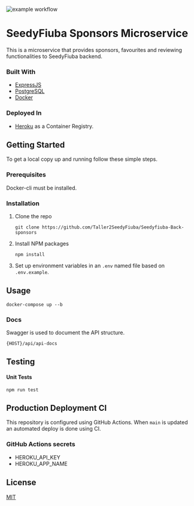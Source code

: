 ![example workflow](https://github.com/Taller2SeedyFiuba/Seedyfiuba-Back-sponsors/actions/workflows/main.yml/badge.svg)

# SeedyFiuba Sponsors Microservice

This is a microservice that provides sponsors, favourites and reviewing functionalities to SeedyFiuba backend.

### Built With

* [ExpressJS](https://expressjs.com/)
* [PostgreSQL](https://www.postgresql.org/)
* [Docker](https://www.docker.com/)

### Deployed In

* [Heroku](https://www.heroku.com/) as a Container Registry.

## Getting Started

To get a local copy up and running follow these simple steps.

### Prerequisites

Docker-cli must be installed. 

### Installation

1. Clone the repo
   ```git
   git clone https://github.com/Taller2SeedyFiuba/Seedyfiuba-Back-sponsors
   ```
2. Install NPM packages
   ```npm
   npm install
   ```
3. Set up environment variables in an ```.env``` named file based on ```.env.example```.

## Usage

```docker
docker-compose up --b
```

### Docs

Swagger is used to document the API structure. 
```
{HOST}/api/api-docs
```

## Testing

#### Unit Tests
```npm
npm run test
```

## Production Deployment CI

This repository is configured using GitHub Actions. When ```main``` is updated an automated deploy is done using CI.

### GitHub Actions secrets

* HEROKU_API_KEY
* HEROKU_APP_NAME

## License
[MIT](https://choosealicense.com/licenses/mit/)